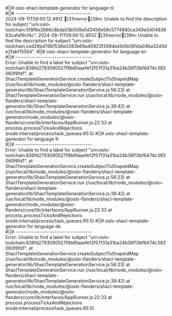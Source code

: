 #||# oslo-shacl-template-generator for language nl  
#||# -------------------------------------  
2024-09-11T09:00:12.491Z [31merror[39m: Unable to find the description for subject "urn:oslo-toolchain:5f8f6e2666c8bda03b509a0d3456e58c5774880ca349e040483883cafaf9cf4c".
2024-09-11T09:00:12.493Z [31merror[39m: Unable to find the description for subject "urn:oslo-toolchain:cad28bd76b1538e0283b69a40923f268dea1b5b081da04ba32d3de2fabf15564".
#||# oslo-shacl-template-generator for language en  
#||# -------------------------------------  
Error: Unable to find a label for subject "urn:oslo-toolchain:836fd2793090527f9b6faaefef2f57f31a31ba24b36f13bf6474c383060f6fd1".
    at ShaclTemplateGenerationService.createSubjectToShapeIdMap (/usr/local/lib/node_modules/@oslo-flanders/shacl-template-generator/lib/ShaclTemplateGenerationService.js:56:23)
    at ShaclTemplateGenerationService.run (/usr/local/lib/node_modules/@oslo-flanders/shacl-template-generator/lib/ShaclTemplateGenerationService.js:39:42)
    at /usr/local/lib/node_modules/@oslo-flanders/shacl-template-generator/node_modules/@oslo-flanders/core/lib/interfaces/AppRunner.js:22:33
    at process.processTicksAndRejections (node:internal/process/task_queues:95:5)
#||# oslo-shacl-template-generator for language fr  
#||# -------------------------------------  
Error: Unable to find a label for subject "urn:oslo-toolchain:836fd2793090527f9b6faaefef2f57f31a31ba24b36f13bf6474c383060f6fd1".
    at ShaclTemplateGenerationService.createSubjectToShapeIdMap (/usr/local/lib/node_modules/@oslo-flanders/shacl-template-generator/lib/ShaclTemplateGenerationService.js:56:23)
    at ShaclTemplateGenerationService.run (/usr/local/lib/node_modules/@oslo-flanders/shacl-template-generator/lib/ShaclTemplateGenerationService.js:39:42)
    at /usr/local/lib/node_modules/@oslo-flanders/shacl-template-generator/node_modules/@oslo-flanders/core/lib/interfaces/AppRunner.js:22:33
    at process.processTicksAndRejections (node:internal/process/task_queues:95:5)
#||# oslo-shacl-template-generator for language de  
#||# -------------------------------------  
Error: Unable to find a label for subject "urn:oslo-toolchain:836fd2793090527f9b6faaefef2f57f31a31ba24b36f13bf6474c383060f6fd1".
    at ShaclTemplateGenerationService.createSubjectToShapeIdMap (/usr/local/lib/node_modules/@oslo-flanders/shacl-template-generator/lib/ShaclTemplateGenerationService.js:56:23)
    at ShaclTemplateGenerationService.run (/usr/local/lib/node_modules/@oslo-flanders/shacl-template-generator/lib/ShaclTemplateGenerationService.js:39:42)
    at /usr/local/lib/node_modules/@oslo-flanders/shacl-template-generator/node_modules/@oslo-flanders/core/lib/interfaces/AppRunner.js:22:33
    at process.processTicksAndRejections (node:internal/process/task_queues:95:5)
